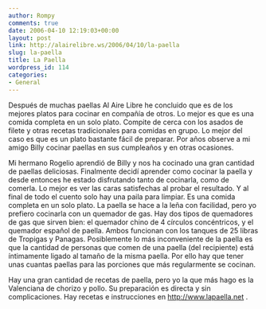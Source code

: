 ```yaml
---
author: Rompy
comments: true
date: 2006-04-10 12:19:03+00:00
layout: post
link: http://alairelibre.ws/2006/04/10/la-paella
slug: la-paella
title: La Paella
wordpress_id: 114
categories:
- General
---
```


Después de muchas paellas Al Aire Libre he concluido que es de los mejores platos para cocinar en compañía de otros. Lo mejor es que es una comida completa en un solo plato. Compite de cerca con los asados de filete y otras recetas tradicionales para comidas en grupo. Lo mejor del caso es que es un plato bastante fácil de preparar. Por años observe a mi amigo Billy cocinar paellas en sus cumpleaños y en otras ocasiones.

Mi hermano Rogelio aprendió de Billy y nos ha cocinado una gran cantidad de paellas deliciosas. Finalmente decidí aprender como cocinar la paella y desde entonces he estado disfrutando tanto de cocinarla, como de comerla. Lo mejor es ver las caras satisfechas al probar el resultado. Y al final de todo el cuento solo hay una paila para limpiar. Es una comida completa en un solo plato.
La paella se hace a la leña con facilidad, pero yo prefiero cocinarla con un quemador de gas.  Hay dos tipos de quemadores de gas que sirven bien: el quemador chino de 4 círculos concéntricos, y el quemador español de paella. Ambos funcionan con los tanques de 25 libras de Tropigas y Panagas. Posiblemente lo más inconveniente de la paella es que la cantidad de personas que comen de una paella (del recipiente) está íntimamente ligado al tamaño de la misma paella. Por ello hay que tener unas cuantas paellas para las porciones que más regularmente se cocinan.

Hay una gran cantidad de recetas de paella, pero yo la que más hago es la Valenciana de chorizo y pollo. Su preparación es directa y sin complicaciones. Hay recetas e instrucciones en http://www.lapaella.net .
